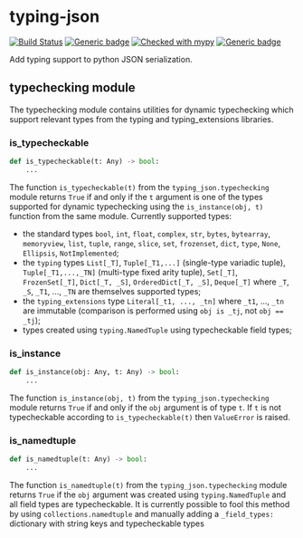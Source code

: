 # typing-json
[![Build Status](https://api.travis-ci.com/sg495/typing-json.svg?branch=master)](https://travis-ci.com/sg495/typing-json)
[![Generic badge](https://img.shields.io/badge/python-3.7.4+-green.svg)](https://shields.io/)
[![Checked with mypy](http://www.mypy-lang.org/static/mypy_badge.svg)](http://mypy-lang.org/)
[![Generic badge](https://img.shields.io/badge/license-MIT-green.svg)](https://shields.io/)

Add typing support to python JSON serialization.


## typechecking module

The typechecking module contains utilities for dynamic typechecking which support relevant types from the typing and typing_extensions libraries.

### is_typecheckable

```python
def is_typecheckable(t: Any) -> bool:
    ...
````

The function `is_typecheckable(t)` from the `typing_json.typechecking` module returns `True` if and only if the `t` argument is one of the types supported for dynamic typechecking using the `is_instance(obj, t)` function from the same module. Currently supported types:

- the standard types `bool`, `int`, `float`, `complex`, `str`, `bytes`, `bytearray`, `memoryview`, `list`, `tuple`, `range`, `slice`, `set`, `frozenset`, `dict`, `type`, `None`, `Ellipsis`, `NotImplemented`;
- the `typing` types `List[_T]`, `Tuple[_T1,...]` (single-type variadic tuple), `Tuple[_T1,...,_TN]` (multi-type fixed arity tuple), `Set[_T]`, `FrozenSet[_T]`, `Dict[_T, _S]`, `OrderedDict[_T, _S]`, `Deque[_T]` where `_T`, `_S`, `_T1`, ..., `_TN` are themselves supported types;
- the `typing_extensions` type `Literal[_t1, ..., _tn]` where `_t1`, ..., `_tn` are immutable (comparison is performed using `obj is _tj`, not `obj == _tj`);
- types created using `typing.NamedTuple` using typecheckable field types;


### is_instance

```python
def is_instance(obj: Any, t: Any) -> bool:
    ...
````

The function `is_instance(obj, t)` from the `typing_json.typechecking` module returns `True` if and only if the `obj` argument is of type `t`. If `t` is not typecheckable according to `is_typecheckable(t)` then `ValueError` is raised.


### is_namedtuple

```python
def is_namedtuple(t: Any) -> bool:
    ...
```

The function `is_namedtuple(t)` from the `typing_json.typechecking` module returns `True` if the `obj` argument was created using `typing.NamedTuple` and all field types are typecheckable. It is currently possible to fool this method by using `collections.namedtuple` and manually adding a `_field_types:` dictionary with string keys and typecheckable types